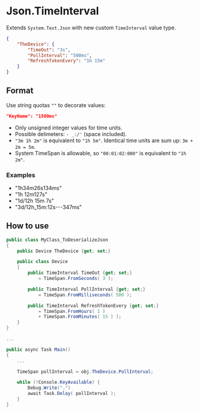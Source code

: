 # Json.TimeInterval

Extends `System.Text.Json` with new custom `TimeInterval` value type.

```json
{
    "TheDevice": {
        "TimeOut": "3s",
        "PollInterval": "500ms",
        "RefreshTokenEvery": "1h 15m"
    }
}
```

## Format

Use string quotas `""` to decorate values:

```json
"KeyName": "1500ms"
```

- Only unsigned integer values for time units.
- Possible delimeters: `- _:/'` (space included).
- `"3m 1h 2m"` is equivalent to `"1h 5m"`. Identical time units are sum up: `3m + 2m = 5m`.
- System TimeSpan is allowable, so `"00:01:02:000"` is equivalent to `"1h 2m"`.

### Examples

- "1h34m26s134ms"
- "1h 12m127s"
- "1d/12h 15m 7s"
- "3d/12h_15m:12s---347ms"

## How to use

```csharp
public class MyClass_ToDeserializeJson
{
    public Device TheDevice {get; set;}

    public class Device 
    {
        public TimeInterval TimeOut {get; set;}
            = TimeSpan.FromSeconds( 3 );

        public TimeInterval PollInterval {get; set;}
            = TimeSpan.FromMilliseconds( 500 );

        public TimeInterval RefreshTokenEvery {get; set;}
            = TimeSpan.FromHours( 1 )
            + TimeSpan.FromMinutes( 15 ) );
    }
}

...

public async Task Main()
{
    ...

    TimeSpan pollInterval = obj.TheDevice.PollInterval;

    while (!Console.KeyAvailable) {
        Debug.Write(".")
        await Task.Delay( pollInterval );
    }
}
```
